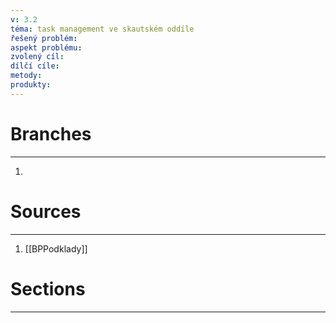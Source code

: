 ```yaml
---
v: 3.2
téma: task management ve skautském oddíle
řešený problém: 
aspekt problému: 
zvolený cíl: 
dílčí cíle: 
metody: 
produkty: 
---
```

# Branches
---
1. 
# Sources
---
1. [[BPPodklady]] 

# Sections
---
